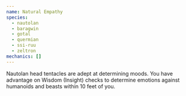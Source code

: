 ```yaml
---
name: Natural Empathy
species:
  - nautolan
  - baragwin
  - gotal
  - quermian
  - ssi-ruu
  - zeltron
mechanics: []
---
```

Nautolan head tentacles are adept at determining moods. You have advantage on Wisdom (Insight) checks to determine emotions against humanoids and beasts within 10 feet of you.
